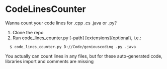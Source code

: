 # CodeLinesCounter
Wanna count your code lines for .cpp .cs .java or .py?

1. Clone the repo
2. Run code_lines_counter.py [-path] [extensions]{optional}, i.e.:
``` 
  $ code_lines_counter.py D://Code/geniouscoding .py .java
```

You actually can count lines in any files, but for these auto-generated code, libraries import and comments are missing

